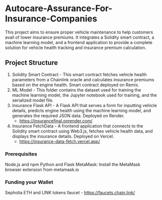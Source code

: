 ﻿# Autocare-Assurance-For-Insurance-Companies
This project aims to ensure proper vehicle maintenance to help customers avail of lower insurance premiums. It integrates a Solidity smart contract, a machine learning model, and a frontend application to provide a complete solution for vehicle health tracking and insurance premium calculation.

## Project Structure
1) Solidity Smart Contract - This smart contract fetches vehicle health parameters from a Chainlink oracle and calculates insurance premiums based on the engine health. Smart contract deployed on Remix.
2) ML Model - This folder contains the dataset used for training the machine learning model, the Jupyter notebook used for training, and the serialized model file.
3) Insurance Flask API - A Flask API that serves a form for inputting vehicle details, predicts engine health using the machine learning model, and generates the required JSON data. Deployed on Render.
   - https://insurancefinal.onrender.com/
4) Insurance FetchData - A frontend application that connects to the Solidity smart contract using Web3.js, fetches vehicle health data, and displays the insurance details. Deployed on Vercel.
   - https://insurance-data-fetch.vercel.app/
     
### Prerequisites
Node.js and npm
Python and Flask
MetaMask: Install the MetaMask browser extension from metamask.io

### Funding your Wallet
Sepholia ETH and LINK tokens faucet - https://faucets.chain.link/
